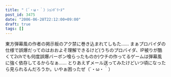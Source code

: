 ```yaml
---
title: "（´・ω・｀）ｼｮﾝﾎﾞﾘｰﾇ"
post_id: 3475
date: "2006-06-28T22:12:00+09:00"
draft: true
tags: []
---
```



東方弾幕風の作者の掲示板のアク禁に巻き込まれてしもた…… まぁプロバイダの仕様で誤爆だってのはおおよそ理解できるけど(うちのプロバイダ、IP被りが酷くて2chでも何度誤爆バーボン喰らったものか)ウチの作ってるゲームは弾幕風に強く依存してるからなぁ……  とりあえずメール送ってみたけどいつ頃になったら見られるんだろうか。いやぁ困ったぜ（´・ω・｀）
